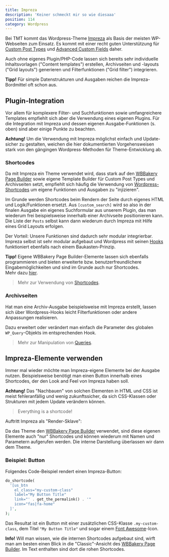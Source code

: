 ```yaml
---
title: Impreza
description: 'Keiner schmeckt mir so wie diesaaa'
position: 114
category: Wordpress
---
```


Bei TMT kommt das Wordpress-Theme [Impreza](http://impreza-landing.us-themes.com/) als Basis der meisten WP-Webseiten zum Einsatz. Es kommt mit einer recht guten Unterstützung für [Custom Post Types](/wordpress/cpt) und [Advanced Custom Fields](/wordpress/acf) daher.

Auch ohne eigenes Plugin/PHP-Code lassen sich bereits sehr individuelle Inhaltsvorlagen ("Content templates") erstellen, Archivseiten und -layouts ("Grid layouts") generieren und Filterfunktionen ("Grid filter") integrieren.

<alert type="info">**Tipp!** Für simple Datenstrukturen und Ausgaben reichen die Impreza-Bordmittel oft schon aus.</alert>

## Plugin-Integration

Vor allem für komplexere Filter- und Suchfunktionen sowie umfangreichere Templates empfiehlt sich aber die Verwendung eines eigenen Plugins. Für die Integration mit Impreza und dessen eigenen Ausgabe-Funktionen (s. oben) sind aber einige Punkte zu beachten.

<alert type="warning">**Achtung!** Um die Verwendung mit Impreza möglichst einfach und Update-sicher zu gestalten, weichen die hier dokumentierten Vorgehensweisen stark von den gängingen Wordpress-Methoden für Theme-Entwicklung ab.</alert>

### Shortcodes

Da mit Impreza ein Theme verwendet wird, dass stark auf den [WBBakery Page Builder](https://wpbakery.com/) sowie eigene Template Builder für Custom Post Types und Archivseiten setzt, empfiehlt sich häufig die Verwendung von [Wordpress-Shortcodes](https://codex.wordpress.org/Shortcode_API) um eigene Funktionen und Ausgaben zu "injizieren".

Im Grunde werden Shortcodes beim Rendern der Seite durch eigenes HTML und Logik/Funktionen ersetzt. Aus `[custom_search]` wird so also in der finalen Ausgabe ein eigenes Suchformular aus unserem Plugin, das man wiederum frei beispielsweise innerhalb einer Archivseite positionieren kann. Die Liste der `Posts` selbst kann dann wiederum durch Impreza mit Hilfe eines Grid Layouts erfolgen.

Der Vorteil: Unsere Funktionen sind dadurch sehr modular integrierbar. Impreza selbst ist sehr modular aufgebaut und Wordpress mit seinen [Hooks](https://developer.wordpress.org/plugins/hooks/) funktioniert ebenfalls nach einem Baukasten-Prinzip.

<alert type="info">**Tipp!** Eigene WBBakery Page Builder-Elemente lassen sich ebenfalls programmieren und bieten erweiterte bzw. benutzerfreundlichere Eingabemöglichkeiten und sind im Grunde auch nur Shortcodes.<br/>Mehr dazu [hier](https://wpbakery.com/features/extend-wpbakery-page-builder/).</alert>

> Mehr zur Verwendung von [Shortcodes](/wordpress/shortcodes).

### Archivseiten

Hat man eine Archiv-Ausgabe beispielsweise mit Impreza erstellt, lassen sich über Wordpress-Hooks leicht Filterfunktionen oder andere Anpassungen realisieren.

Dazu erweitert oder verändert man einfach die Parameter des globalen `WP_Query`-Objekts im entsprechenden Hook.

> Mehr zur Manipulation von [Queries](/wordpress/queries).

## Impreza-Elemente verwenden

Immer mal wieder möchte man Impreza-eigene Elemente bei der Ausgabe nutzen. Beispielsweise benötigt man einen Button innerhalb eines Shortcodes, der den Look and Feel von Impreza haben soll.

<alert type="warning">**Achtung!** Das "Nachbauen" von solchen Elementen in HTML und CSS ist meist fehleranfällig und wenig zukunftssicher, da sich CSS-Klassen oder Strukturen mit jedem Update verändern können.</alert>

> Everything is a shortcode!

Auftritt Impreza als "Render-Sklave":

Da das Theme den [WBBakery Page Builder](https://wpbakery.com/) verwendet, sind diese eigenen Elemente auch "nur" Shortcodes und können wiederum mit Namen und Parametern aufgerufen werden. Die interne Darstellung überlassen wir dann dem Theme.

### Beispiel: Button

Folgendes Code-Beispiel rendert einen Impreza-Button:

```php
do_shortcode(
  '[us_btn
    el_class="my-custom-class"
    label="My Button Title"
    link="' . get_the_permalink() . '"
    icon="fas|fa-home"
  ]',
);
```

Das Resultat ist ein Button mit einer zusätzlichen CSS-Klasse `.my-custom-class`, dem Titel `"My Button Title"` und sogar einem [Font Awesome](https://fontawesome.com/)-Icon.

<alert type="info">**Info!** Will man wissen, wie die internen Shortcodes aufgebaut sind, wirft man am besten einen Blick in die "Classic"-Ansicht des [WBBakery Page Builder](https://wpbakery.com/). Im Text enthalten sind dort die rohen Shortcodes.</alert>
